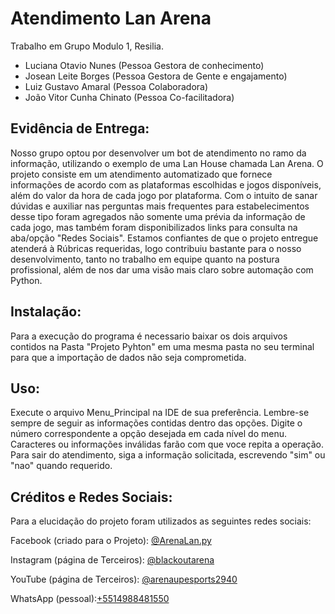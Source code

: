 # Atendimento Lan Arena
Trabalho em Grupo Modulo 1, Resilia.

- Luciana Otavio Nunes (Pessoa Gestora de conhecimento)
- Josean Leite Borges (Pessoa Gestora de Gente e engajamento)
- Luiz Gustavo Amaral (Pessoa Colaboradora)
- João Vitor Cunha Chinato (Pessoa Co-facilitadora)

## Evidência de Entrega:

Nosso grupo optou por desenvolver um bot de atendimento no ramo da informação, utilizando o exemplo de uma Lan House chamada Lan Arena. 
O projeto consiste em um atendimento automatizado que fornece informações de acordo com as plataformas escolhidas e jogos disponíveis, além do valor da hora de cada jogo por plataforma.
Com o intuito de sanar dúvidas e auxiliar nas perguntas mais frequentes para estabelecimentos desse tipo foram agregados não somente uma prévia da informação de cada jogo, mas também foram disponibilizados links para consulta na aba/opção "Redes Sociais".
Estamos confiantes de que o projeto entregue atenderá à Rúbricas requeridas, logo contribuiu bastante para o nosso desenvolvimento, tanto no trabalho em equipe quanto na postura profissional, além de nos dar uma visão mais claro sobre automação com Python.

## Instalação:

Para a execução do programa é necessario baixar os dois arquivos contidos na Pasta "Projeto Pyhton" em uma mesma pasta no seu terminal para que a importação de dados não seja comprometida.

## Uso:
Execute o arquivo Menu_Principal na IDE de sua preferência. Lembre-se sempre de seguir as informações contidas dentro das opções. Digite o número correspondente a opção desejada em cada nível do menu. Caracteres ou informações inválidas farão com que voce repita a operação. Para sair do atendimento, siga a informação solicitada, escrevendo "sim" ou "nao" quando requerido.

## Créditos e Redes Sociais: 

Para a elucidação do projeto foram utilizados as seguintes redes sociais:

Facebook (criado para o Projeto): [@ArenaLan.py](https://www.facebook.com/ArenaLan.py/)

Instagram (página de Terceiros): [@blackoutarena](https://www.instagram.com/blackoutarena/)

YouTube (página de Terceiros): [@arenaupesports2940](https://www.youtube.com/@arenaupesports2940)

WhatsApp (pessoal):[+5514988481550](https://wa.me/+5514998481550)




